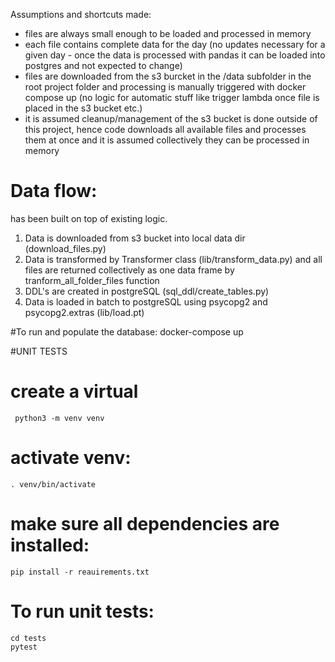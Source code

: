 Assumptions and shortcuts made:
- files are always small enough to be loaded and processed in memory
- each file contains complete data for the day (no updates necessary for a given day - once the data is 
processed with pandas it can be loaded into postgres and not expected to change)
- files are downloaded from the s3 burcket in the /data subfolder in the root project folder and 
processing is manually triggered with docker compose up
 (no logic for automatic stuff like trigger lambda once file is placed in the s3 bucket etc.)
- it is assumed cleanup/management of the s3 bucket is done outside of this project, hence code downloads all available 
files and processes them at once and it is assumed collectively they can be processed in memory

# Data flow:
has been built on top of existing logic.

1. Data is downloaded from s3 bucket into local data dir (download_files.py)
1. Data is transformed by Transformer class (lib/transform_data.py) and all files are returned collectively as one data
frame by tranform_all_folder_files function
1. DDL's are created in postgreSQL (sql_ddl/create_tables.py)
1. Data is loaded in batch to postgreSQL using psycopg2 and psycopg2.extras (lib/load.pt)


#To run and populate the database:
docker-compose up

#UNIT TESTS
# create a virtual 
     python3 -m venv venv

# activate venv:
    . venv/bin/activate
    
# make sure all dependencies are installed:
    pip install -r reauirements.txt

# To run unit tests:
    cd tests
    pytest